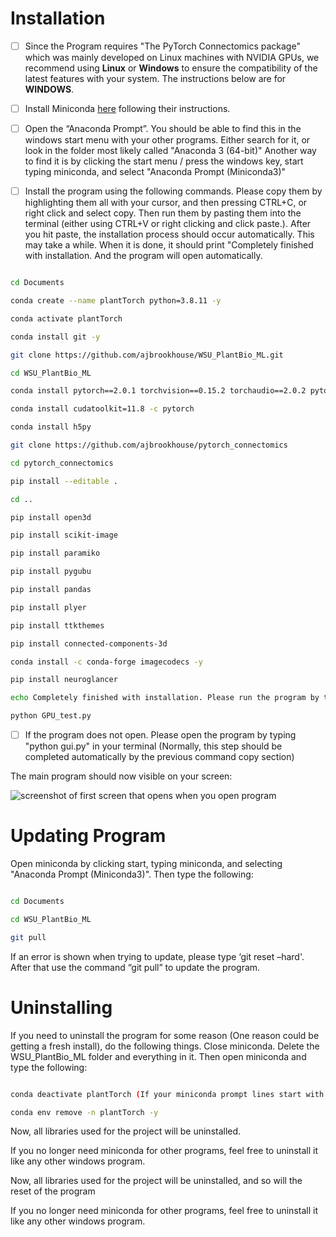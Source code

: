 # Installation

- [ ] Since the Program requires "The PyTorch Connectomics package" which was mainly developed on Linux machines with NVIDIA GPUs, we recommend using **Linux** or **Windows** to ensure the compatibility of the latest features with your system. The instructions below are for **WINDOWS**. 

- [ ] Install Miniconda [here](https://docs.conda.io/en/latest/miniconda.html) following their instructions. 

- [ ] Open the “Anaconda Prompt”. You should be able to find this in the windows start menu with your other programs. Either search for it, or look in the folder most likely called "Anaconda 3 (64-bit)" Another way to find it is by clicking the start menu / press the windows key, start typing miniconda, and select "Anaconda Prompt (Miniconda3)" 

- [ ] Install the program using the following commands. Please copy them by highlighting them all with your cursor, and then pressing CTRL+C, or right click and select copy. Then run them by pasting them into the terminal (either using CTRL+V or right clicking and click paste.). After you hit paste, the installation process should occur automatically. This may take a while. When it is done, it should print "Completely finished with installation. And the program will open automatically.

```bash 

cd Documents 

conda create --name plantTorch python=3.8.11 -y 

conda activate plantTorch 

conda install git -y 

git clone https://github.com/ajbrookhouse/WSU_PlantBio_ML.git 

cd WSU_PlantBio_ML 

conda install pytorch==2.0.1 torchvision==0.15.2 torchaudio==2.0.2 pytorch-cuda=11.8 -c pytorch -c nvidia 

conda install cudatoolkit=11.8 -c pytorch 

conda install h5py 

git clone https://github.com/ajbrookhouse/pytorch_connectomics 

cd pytorch_connectomics 

pip install --editable . 

cd .. 

pip install open3d 

pip install scikit-image 

pip install paramiko 

pip install pygubu 

pip install pandas 

pip install plyer 

pip install ttkthemes 

pip install connected-components-3d 

conda install -c conda-forge imagecodecs -y 

pip install neuroglancer 

echo Completely finished with installation. Please run the program by typing 'python gui.py' 

python GPU_test.py 
``` 

- [ ] If the program does not open. Please open the program by typing "python gui.py" in your terminal (Normally, this step should be completed automatically by the previous command copy section) 

The main program should now visible on your screen: 

![screenshot of first screen that opens when you open program](../main/screenshots/trainTab.png) 

  

# Updating Program

Open miniconda by clicking start, typing miniconda, and selecting "Anaconda Prompt (Miniconda3)". Then type the following: 

```bash 

cd Documents 

cd WSU_PlantBio_ML 

git pull 

``` 

If an error is shown when trying to update, please type ‘git reset –hard'. After that use the command “git pull” to update the program.  

# Uninstalling 

If you need to uninstall the program for some reason (One reason could be getting a fresh install), do the following things. Close miniconda. Delete the WSU_PlantBio_ML folder and everything in it. Then open miniconda and type the following: 

  

```bash 

conda deactivate plantTorch (If your miniconda prompt lines start with (plantTorch). If they say (base), please skip this line/step) 

conda env remove -n plantTorch -y 

``` 

Now, all libraries used for the project will be uninstalled. 

If you no longer need miniconda for other programs, feel free to uninstall it like any other windows program. 

Now, all libraries used for the project will be uninstalled, and so will the reset of the program

If you no longer need miniconda for other programs, feel free to uninstall it like any other windows program.

